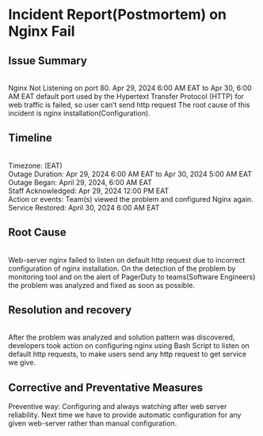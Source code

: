 # Incident Report(Postmortem) on Nginx Fail

<h2><b>Issue Summary</b></h2><br>
Nginx Not Listening on port 80.
Apr 29, 2024 6:00 AM EAT to Apr 30, 6:00 AM EAT
default port used by the Hypertext Transfer Protocol (HTTP) for web traffic is failed, so user can’t send http request
The root cause of this incident is nginx installation(Configuration).
<h2><b>Timeline</b></h2><br>
Timezone: (EAT) <br>
Outage Duration: Apr 29, 2024 6:00 AM EAT to Apr 30, 2024 5:00 AM EAT <br>
Outage Began: April 29, 2024, 6:00 AM EAT <br>
Staff Acknowledged: Apr 29, 2024 12:00 PM EAT <br>
Action or events: Team(s) viewed the problem and configured Nginx again. <br>
Service Restored: April 30, 2024 6:00 AM EAT <br>
<h2><b>Root Cause</b></h2><br>
Web-server nginx failed to listen on default http request due to incorrect configuration of nginx installation.
On the detection of the problem by monitoring tool and on the alert of PagerDuty to teams(Software Engineers) the problem was analyzed and fixed as soon as possible.
<h2><b>Resolution and recovery</b></h2><br>
After the problem was analyzed and solution pattern was discovered, developers took action on configuring nginx using Bash Script to listen on default http requests, to make users send any http request to get service we give.
<h2><b>Corrective and Preventative Measures</b></h2>
Preventive way: Configuring and always watching after web server reliability.
Next time we have to provide automatic configuration for any given web-server rather than manual configuration.
